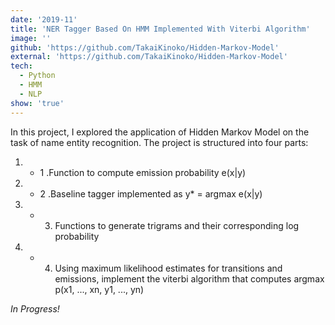 ```yaml
---
date: '2019-11'
title: 'NER Tagger Based On HMM Implemented With Viterbi Algorithm'
image: ''
github: 'https://github.com/TakaiKinoko/Hidden-Markov-Model'
external: 'https://github.com/TakaiKinoko/Hidden-Markov-Model'
tech:
  - Python
  - HMM
  - NLP
show: 'true'
---
```


In this project, I explored the application of Hidden Markov Model on the task of name entity recognition. The project is structured into four parts:
1. - 1 .Function to compute emission probability e(x|y) 
2. - 2 .Baseline tagger implemented as y* = argmax e(x|y)
3. - 3. Functions to generate trigrams and their corresponding log probability
4. - 4. Using maximum likelihood estimates for transitions and emissions, implement the viterbi algorithm that computes argmax p(x1, ..., xn, y1, ..., yn)

_In Progress!_
